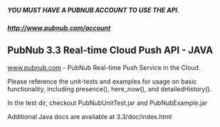 ##### YOU MUST HAVE A PUBNUB ACCOUNT TO USE THE API.
##### http://www.pubnub.com/account

## PubNub 3.3 Real-time Cloud Push API - JAVA

www.pubnub.com - PubNub Real-time Push Service in the Cloud. 

Please reference the unit-tests and examples for usage on basic functionality, 
including presence(), here_now(), and detailedHistory().

In the test dir, checkout PubNubUnitTest.jar and PubNubExample.jar

Additional Java docs are available at 3.3/doc/index.html
